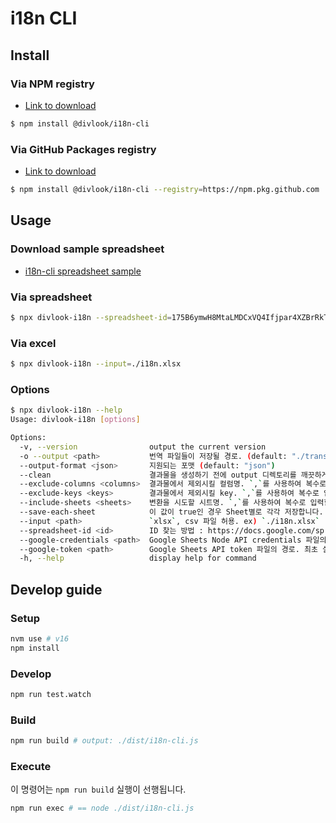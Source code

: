 # i18n CLI

## Install

### Via NPM registry

- [Link to download](https://www.npmjs.com/package/@divlook/i18n-cli)

```bash
$ npm install @divlook/i18n-cli
```

### Via GitHub Packages registry

- [Link to download](https://github.com/divlook/i18n-cli/pkgs/npm/i18n-cli)

```bash
$ npm install @divlook/i18n-cli --registry=https://npm.pkg.github.com
```

## Usage

### Download sample spreadsheet

- [i18n-cli spreadsheet sample](https://docs.google.com/spreadsheets/d/175B6ymwH8MtaLMDCxVQ4Ifjpar4XZBrRkTDSB_ud_b8)

### Via spreadsheet

```bash
$ npx divlook-i18n --spreadsheet-id=175B6ymwH8MtaLMDCxVQ4Ifjpar4XZBrRkTDSB_ud_b8
```

### Via excel

```bash
$ npx divlook-i18n --input=./i18n.xlsx
```

### Options

```bash
$ npx divlook-i18n --help
Usage: divlook-i18n [options]

Options:
  -v, --version                output the current version
  -o --output <path>           번역 파일들이 저장될 경로. (default: "./translations")
  --output-format <json>       지원되는 포맷 (default: "json")
  --clean                      결과물을 생성하기 전에 output 디렉토리를 깨끗하게 정리합니다. (default: false)
  --exclude-columns <columns>  결과물에서 제외시킬 컬럼명. `,`를 사용하여 복수로 입력할 수 있습니다. ex) `desc`, `memo`. glob 패턴을 지원합니다. ex) `ignore-*`
  --exclude-keys <keys>        결과물에서 제외시킬 key. `,`를 사용하여 복수로 입력할 수 있습니다. ex) `key1`, `key2`. glob 패턴을 지원합니다. ex) `ignore-*`
  --include-sheets <sheets>    변환을 시도할 시트명. `,`를 사용하여 복수로 입력할 수 있습니다. ex) `Sheet 1`, `Sheet 2`. glob 패턴을 지원합니다. ex) `Sheet*` (default: "*")
  --save-each-sheet            이 값이 true인 경우 Sheet별로 각각 저장합니다. 기본적으로 1개의 파일에 저장합니다. (default: false)
  --input <path>               `xlsx`, csv 파일 허용. ex) `./i18n.xlsx`
  --spreadsheet-id <id>        ID 찾는 방법 : https://docs.google.com/spreadsheets/d/{{id}}/edit
  --google-credentials <path>  Google Sheets Node API credentials 파일의 경로. 생성 방법 : https://developers.google.com/workspace/guides/create-credentials#desktop-app (default: "./credentials.json")
  --google-token <path>        Google Sheets API token 파일의 경로. 최초 실행시 생성되고 이후는 재사용할 수 있습니다. (default: "./token.json")
  -h, --help                   display help for command
```

## Develop guide

### Setup

```bash
nvm use # v16
npm install
```

### Develop

```bash
npm run test.watch
```

### Build

```bash
npm run build # output: ./dist/i18n-cli.js
```

### Execute

이 명령어는 `npm run build` 실행이 선행됩니다.

```bash
npm run exec # == node ./dist/i18n-cli.js
```
